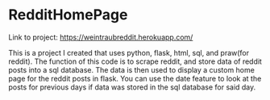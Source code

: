 # RedditHomePage
Link to project: https://weintraubreddit.herokuapp.com/

This is a project I created that uses python, flask, html, sql, and praw(for reddit). 
The function of this code is to scrape reddit, and store data of reddit posts into a sql database. 
The data is then used to display a custom home page for the reddit posts in flask. 
You can use the date feature to look at the posts for previous days if data was stored in the sql database for said day. 

